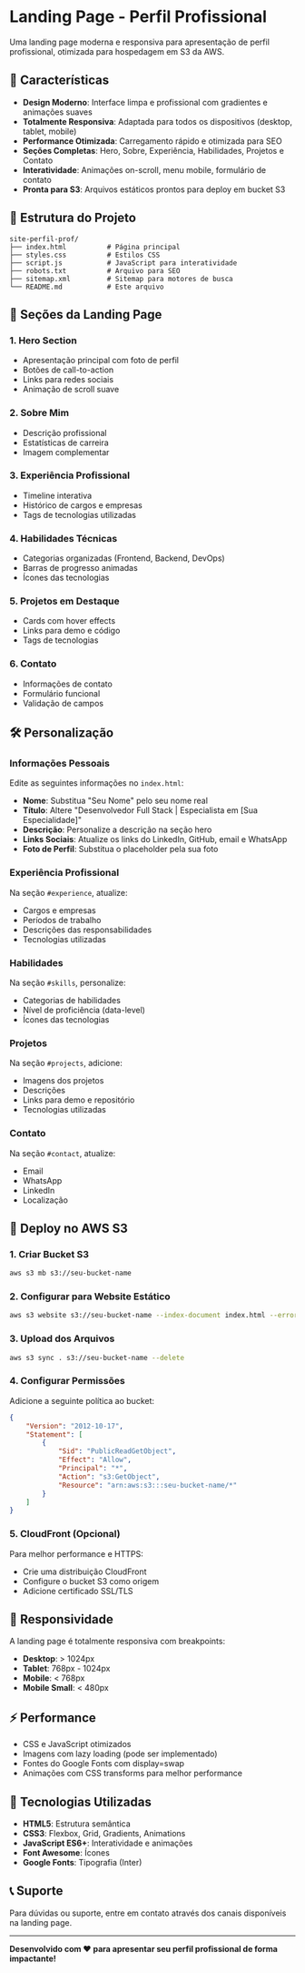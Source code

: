 # Landing Page - Perfil Profissional

Uma landing page moderna e responsiva para apresentação de perfil profissional, otimizada para hospedagem em S3 da AWS.

## 🚀 Características

- **Design Moderno**: Interface limpa e profissional com gradientes e animações suaves
- **Totalmente Responsiva**: Adaptada para todos os dispositivos (desktop, tablet, mobile)
- **Performance Otimizada**: Carregamento rápido e otimizada para SEO
- **Seções Completas**: Hero, Sobre, Experiência, Habilidades, Projetos e Contato
- **Interatividade**: Animações on-scroll, menu mobile, formulário de contato
- **Pronta para S3**: Arquivos estáticos prontos para deploy em bucket S3

## 📁 Estrutura do Projeto

```
site-perfil-prof/
├── index.html          # Página principal
├── styles.css          # Estilos CSS
├── script.js           # JavaScript para interatividade
├── robots.txt          # Arquivo para SEO
├── sitemap.xml         # Sitemap para motores de busca
└── README.md           # Este arquivo
```

## 🎨 Seções da Landing Page

### 1. Hero Section
- Apresentação principal com foto de perfil
- Botões de call-to-action
- Links para redes sociais
- Animação de scroll suave

### 2. Sobre Mim
- Descrição profissional
- Estatísticas de carreira
- Imagem complementar

### 3. Experiência Profissional
- Timeline interativa
- Histórico de cargos e empresas
- Tags de tecnologias utilizadas

### 4. Habilidades Técnicas
- Categorias organizadas (Frontend, Backend, DevOps)
- Barras de progresso animadas
- Ícones das tecnologias

### 5. Projetos em Destaque
- Cards com hover effects
- Links para demo e código
- Tags de tecnologias

### 6. Contato
- Informações de contato
- Formulário funcional
- Validação de campos

## 🛠️ Personalização

### Informações Pessoais
Edite as seguintes informações no `index.html`:

- **Nome**: Substitua "Seu Nome" pelo seu nome real
- **Título**: Altere "Desenvolvedor Full Stack | Especialista em [Sua Especialidade]"
- **Descrição**: Personalize a descrição na seção hero
- **Links Sociais**: Atualize os links do LinkedIn, GitHub, email e WhatsApp
- **Foto de Perfil**: Substitua o placeholder pela sua foto

### Experiência Profissional
Na seção `#experience`, atualize:
- Cargos e empresas
- Períodos de trabalho
- Descrições das responsabilidades
- Tecnologias utilizadas

### Habilidades
Na seção `#skills`, personalize:
- Categorias de habilidades
- Nível de proficiência (data-level)
- Ícones das tecnologias

### Projetos
Na seção `#projects`, adicione:
- Imagens dos projetos
- Descrições
- Links para demo e repositório
- Tecnologias utilizadas

### Contato
Na seção `#contact`, atualize:
- Email
- WhatsApp
- LinkedIn
- Localização

## 🚀 Deploy no AWS S3

### 1. Criar Bucket S3
```bash
aws s3 mb s3://seu-bucket-name
```

### 2. Configurar para Website Estático
```bash
aws s3 website s3://seu-bucket-name --index-document index.html --error-document index.html
```

### 3. Upload dos Arquivos
```bash
aws s3 sync . s3://seu-bucket-name --delete
```

### 4. Configurar Permissões
Adicione a seguinte política ao bucket:

```json
{
    "Version": "2012-10-17",
    "Statement": [
        {
            "Sid": "PublicReadGetObject",
            "Effect": "Allow",
            "Principal": "*",
            "Action": "s3:GetObject",
            "Resource": "arn:aws:s3:::seu-bucket-name/*"
        }
    ]
}
```

### 5. CloudFront (Opcional)
Para melhor performance e HTTPS:
- Crie uma distribuição CloudFront
- Configure o bucket S3 como origem
- Adicione certificado SSL/TLS

## 📱 Responsividade

A landing page é totalmente responsiva com breakpoints:
- **Desktop**: > 1024px
- **Tablet**: 768px - 1024px  
- **Mobile**: < 768px
- **Mobile Small**: < 480px

## ⚡ Performance

- CSS e JavaScript otimizados
- Imagens com lazy loading (pode ser implementado)
- Fontes do Google Fonts com display=swap
- Animações com CSS transforms para melhor performance

## 🔧 Tecnologias Utilizadas

- **HTML5**: Estrutura semântica
- **CSS3**: Flexbox, Grid, Gradients, Animations
- **JavaScript ES6+**: Interatividade e animações
- **Font Awesome**: Ícones
- **Google Fonts**: Tipografia (Inter)

## 📞 Suporte

Para dúvidas ou suporte, entre em contato através dos canais disponíveis na landing page.

---

**Desenvolvido com ❤️ para apresentar seu perfil profissional de forma impactante!**
